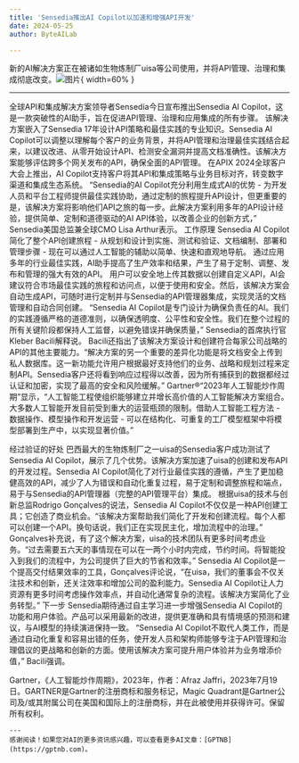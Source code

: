 ```yaml
---
title: 'Sensedia推出AI Copilot以加速和增强API开发'
date: 2024-05-25
author: ByteAILab

---
```


新的AI解决方案正在被诸如生物炼制厂uisa等公司使用，并将API管理、治理和集成彻底改变。![图片](https://ai-techpark.com/wp-content/uploads/2024/05/Sensedia-960x540.jpg){ width=60% }

---

全球API和集成解决方案领导者Sensedia今日宣布推出Sensedia AI Copilot，这是一款突破性的AI助手，旨在促进API管理、治理和应用集成的所有步骤。
该解决方案嵌入了Sensedia 17年设计API策略和最佳实践的专业知识。Sensedia AI Copilot可以调整以理解每个客户的业务背景，并将API管理和治理最佳实践结合起来，以建议改进、从零开始设计API、检测安全漏洞并提高文档准确性。该解决方案能够评估跨多个网关发布的API，确保全面的API管理。
在APIX 2024全球客户大会上推出，AI Copilot支持客户将其API和集成策略与业务目标对齐，转变数字渠道和集成生态系统。
“Sensedia的AI Copilot充分利用生成式AI的优势 - 为开发人员和平台工程师提供最佳实践协助，通过定制的旅程提升API设计，但更重要的是，该解决方案将影响他们API之旅的每一步。此解决方案利用多年的API设计经验，提供简单、定制和道德驱动的AI API体验，以改善企业的创新方式，” Sensedia美国总监兼全球CMO Lisa Arthur表示。
工作原理
Sensedia AI Copilot简化了整个API创建旅程 - 从规划和设计到实施、测试和验证、文档编制、部署和管理步骤 - 现在可以通过人工智能的辅助以简单、快速和直观地导航。
通过应用多年的行业最佳实践，AI助手提高了生产效率和结果，产生了易于定制、调整、发布和管理的强大有效的API。
用户可以安全地上传其数据以创建自定义API，AI会建议符合市场最佳实践的旅程和访问点，以便于使用和安全。然后，该解决方案会自动生成API，可随时进行定制并与Sensedia的API管理器集成，实现灵活的文档管理和自动合同创建。
“Sensedia AI Copilot是专门设计为确保负责任的AI。我们的实践遵循严格的道德准则，以确保透明度、公平性和安全性。我们在整个过程的所有关键阶段都保持人工监督，以避免错误并确保质量，” Sensedia的首席执行官Kleber Bacili解释说。
Bacili还指出了该解决方案设计和创建符合每家公司战略的API的其他主要能力。“解决方案的另一个重要的差异化功能是将文档安全上传到私人数据库。这一新功能允许用户根据最好支持他们的业务、战略和规划过程来定制API。Sensedia客户还将看到响应过程得以改善，因为所有捕获到的数据都经过认证和加密，实现了最高的安全和风险缓解。”
Gartner®“2023年人工智能炒作周期”显示，“人工智能工程使组织能够建立并增长高价值的人工智能解决方案组合。大多数人工智能开发目前受到重大的运营瓶颈的限制。借助人工智能工程方法 - 数据操作、模型操作和开发运营 - 可以在结构化、可重复的工厂模型框架中将模型部署到生产中，以实现显著价值。”

经过验证的好处
巴西最大的生物炼制厂之一uisa的Sensedia客户成功测试了Sensedia AI Copilot，展示了几个优势。该解决方案加速了uisa的创建和发布API的开发过程。Sensedia AI Copilot简化了对行业最佳实践的遵循，产生了更加稳健高效的API，减少了人为错误和自动化重复过程，易于定制和调整旅程和端点，易于与Sensedia的API管理器（完整的API管理平台）集成。
根据uisa的技术与创新总监Rodrigo Gonçalves的说法，Sensedia AI Copilot不仅仅是一种API创建工具；它创造了商业机会。“该解决方案帮助我们简化了开发和创建流程。每个人都可以创建一个API。换句话说，我们正在实现民主化，增加流程中的治理。”
Gonçalves补充说，有了这个解决方案，uisa的技术团队有更多时间考虑业务。“过去需要五六天的事情现在可以在一两个小时内完成，节约时间。将智能投入到我们的流程中，为公司提供了巨大的节省和效率。”
Sensedia AI Copilot是一个提高交付结果效率的工具，Gonçalves评论说，“在uisa，我们的董事会不仅关注技术和创新，还关注效率和增加公司的盈利能力。Sensedia AI Copilot让人力资源有更多时间考虑操作效率点，并自动化通常复杂的流程。该解决方案简化了业务转型。”
下一步
Sensedia期待通过自主学习进一步增强Sensedia AI Copilot的功能和用户体验。产品可以采用最新的改进，提供更准确和具有情境感的预测和建议，与AI模型的持续演进保持一致。
“Sensedia AI Copilot不取代人类工作，而是通过自动化重复和容易出错的任务，使开发人员和架构师能够专注于API管理和治理倡议的更战略和创新的方面。使用该解决方案可提升用户体验并为业务增添价值，” Bacili强调。

Gartner，《人工智能炒作周期》，2023年，作者：Afraz Jaffri，2023年7月19日。GARTNER是Gartner的注册商标和服务标记，Magic Quadrant是Gartner公司及/或其附属公司在美国和国际上的注册商标，并在此被使用并获得许可。保留所有权利。
```
---
感谢阅读！如果您对AI的更多资讯感兴趣，可以查看更多AI文章：[GPTNB](https://gptnb.com)。